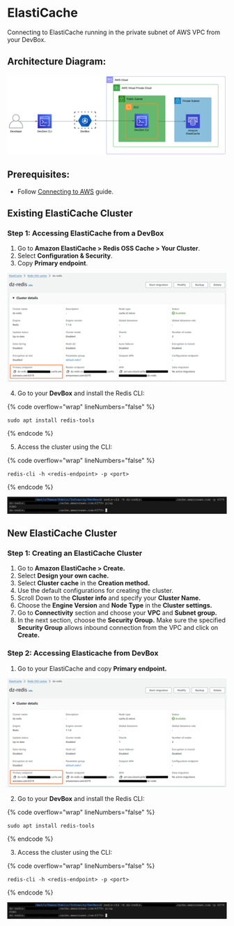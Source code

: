 # ElastiCache

Connecting to ElastiCache running in the private subnet of AWS VPC from your DevBox.

## Architecture Diagram:

![image](../../../.gitbook/assets/elasticache-arch.png)

## Prerequisites:

- Follow [Connecting to AWS](../../existing-network/connecting-to-aws.md) guide.

## Existing ElastiCache Cluster

### Step 1: Accessing ElastiCache from a DevBox

1. Go to **Amazon ElastiCache > Redis OSS Cache > Your Cluster**.
2. Select **Configuration & Security**.
3. Copy **Primary endpoint**.

![image](../../../.gitbook/assets/elasticache-endpoints.png)

4. Go to your **DevBox** and install the Redis CLI:

{% code overflow="wrap" lineNumbers="false" %}
```
sudo apt install redis-tools
```
{% endcode %}

5. Access the cluster using the CLI:

{% code overflow="wrap" lineNumbers="false" %}
```
redis-cli -h <redis-endpoint> -p <port>
```
{% endcode %}

![image](../../../.gitbook/assets/elasticache-access.png)


## New ElastiCache Cluster

### Step 1: Creating an ElastiCache Cluster

1. Go to **Amazon ElastiCache > Create.**
2. Select **Design your own cache.**
3. Select **Cluster cache** in the **Creation method.**
4. Use the default configurations for creating the cluster.
5. Scroll Down to the **Cluster info** and specify your **Cluster Name.**
6. Choose the **Engine Version** and **Node Type** in the **Cluster settings.**
7. Go to **Connectivity** section and choose your **VPC** and **Subnet group.**
8. In the next section, choose the **Security Group.** Make sure the specified **Security Group** allows inbound connection from the VPC and click on **Create.**

### Step 2: Accessing Elasticache from DevBox
1. Go to your ElastiCache and copy **Primary endpoint.**

![image](../../../.gitbook/assets/elasticache-endpoints.png)

2. Go to your **DevBox** and install the Redis CLI:

{% code overflow="wrap" lineNumbers="false" %}
```
sudo apt install redis-tools
```
{% endcode %}

3. Access the cluster using the CLI:

{% code overflow="wrap" lineNumbers="false" %}
```
redis-cli -h <redis-endpoint> -p <port>
```
{% endcode %}

![image](../../../.gitbook/assets/elasticache-access.png)
